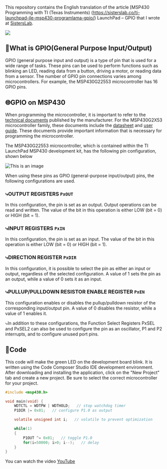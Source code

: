 This repository contains the English translation of the article [MSP430 Programming with TI (Texas Instruments) (https://sisterslab.co/ti-launchpad-ile-msp430-programlama-gpio/) LaunchPad – GPIO that I wrote at [SistersLab](https://sisterslab.co/).

[![](https://img.shields.io/badge/YouTubeVideo-passing-880414)](https://www.youtube.com/watch?v=iGFOYuTLY2k) 

## :closed_book:What is GPIO(General Purpose Input/Output)
GPIO (general purpose input and output) is a type of pin that is used for a wide range of tasks. These pins can be used to perform functions such as blinking an LED, reading data from a button, driving a motor, or reading data from a sensor. The number of GPIO pin connections varies among microcontrollers. For example, the MSP430G22553 microcontroller has 16 GPIO pins.

## :globe_with_meridians:GPIO on MSP430
When programming the microcontroller, it is important to refer to the [technical documents](https://www.ti.com/product/MSP430G2553#tech-docs) published by the manufacturer. For the MSP430G2X53 microcontroller family, these documents include the [datasheet](https://www.ti.com/lit/ds/symlink/msp430g2553.pdf?ts=1638097936795) and [user guide](https://www.ti.com/lit/ug/slau144j/slau144j.pdf?ts=1638097764802&ref_url=https%253A%252F%252Fwww.ti.com%252Fproduct%252FMSP430G2553%253FkeyMatch%253DMSP430G2553%2526tisearch%253Dsearch-everything%2526usecase%253DGPN). These documents provide important information that is necessary for programming the microcontroller.

The MSP430G22553 microcontroller, which is contained within the TI LaunchPad MSP430 development kit, has the following pin configuration, shown below

![This is an image](https://github.com/zeynepdicle/MSP430-Programming/blob/main/1%20%E2%80%93%20GPIO/ti-pinout.JPG)

When using these pins as GPIO (general-purpose input/output) pins, the following configurations are used.

### ⤷OUTPUT REGISTERS `PxOUT`
In this configuration, the pin is set as an output. Output operations can be read and written. The value of the bit in this operation is either LOW (bit = 0) or HIGH (bit = 1).

### ⤷INPUT REGISTERS `PxIN`
In this configuration, the pin is set as an input. The value of the bit in this operation is either LOW (bit = 0) or HIGH (bit = 1).

### ⤷DIRECTION REGISTER `PxDIR` 
In this configuration, it is possible to select the pin as either an input or output, regardless of the selected configuration. A value of 1 sets the pin as an output, while a value of 0 sets it as an input.

### ⤷PULLUP/PULLDOWN RESISTOR ENABLE REGISTER `PxEN`
This configuration enables or disables the pullup/pulldown resistor of the corresponding input/output pin. A value of 0 disables the resistor, while a value of 1 enables it.

⤷In addition to these configurations, the Function Select Registers PxSEL and PxSEL2 can also be used to configure the pin as an oscillator, P1 and P2 interrupts, and to configure unused port pins.

## :rocket:Code
This code will make the green LED on the development board blink. It is written using the Code Composer Studio IDE development environment. After downloading and installing the application, click on the "New Project" tab and create a new project. 
Be sure to select the correct microcontroller for your project.

```c
#include <msp430.h>				

void main(void) {
	WDTCTL = WDTPW | WDTHOLD;   // stop watchdog timer
	P1DIR |= 0x01;   // configure P1.0 as output

	volatile unsigned int i;   // volatile to prevent optimization

	while(1)
	{
		P1OUT ^= 0x01;   // toggle P1.0
		for(i=50000; i>0; i--);   // delay
	}
}
```
You can watch the video [YouTube](https://www.youtube.com/watch?v=iGFOYuTLY2k) 
